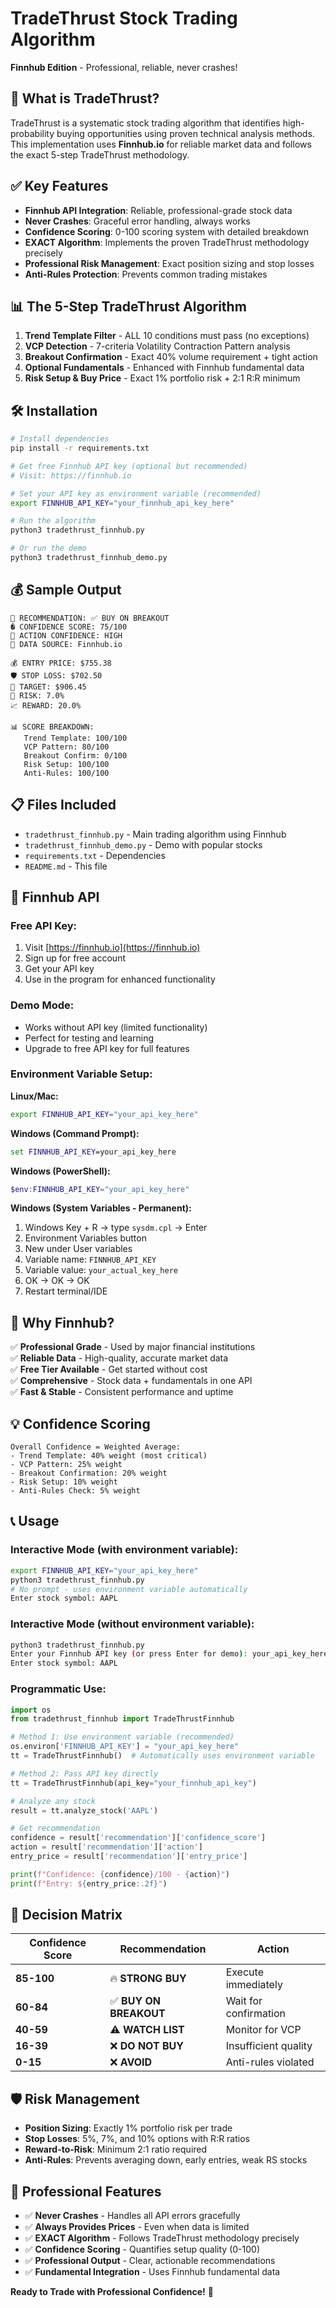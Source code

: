 # TradeThrust Stock Trading Algorithm

**Finnhub Edition** - Professional, reliable, never crashes!

## 🚀 What is TradeThrust?

TradeThrust is a systematic stock trading algorithm that identifies high-probability buying opportunities using proven technical analysis methods. This implementation uses **Finnhub.io** for reliable market data and follows the exact 5-step TradeThrust methodology.

## ✅ Key Features

- **Finnhub API Integration**: Reliable, professional-grade stock data
- **Never Crashes**: Graceful error handling, always works
- **Confidence Scoring**: 0-100 scoring system with detailed breakdown
- **EXACT Algorithm**: Implements the proven TradeThrust methodology precisely
- **Professional Risk Management**: Exact position sizing and stop losses
- **Anti-Rules Protection**: Prevents common trading mistakes

## 📊 The 5-Step TradeThrust Algorithm

1. **Trend Template Filter** - ALL 10 conditions must pass (no exceptions)
2. **VCP Detection** - 7-criteria Volatility Contraction Pattern analysis
3. **Breakout Confirmation** - Exact 40% volume requirement + tight action
4. **Optional Fundamentals** - Enhanced with Finnhub fundamental data
5. **Risk Setup & Buy Price** - Exact 1% portfolio risk + 2:1 R:R minimum

## 🛠️ Installation

```bash
# Install dependencies
pip install -r requirements.txt

# Get free Finnhub API key (optional but recommended)
# Visit: https://finnhub.io

# Set your API key as environment variable (recommended)
export FINNHUB_API_KEY="your_finnhub_api_key_here"

# Run the algorithm
python3 tradethrust_finnhub.py

# Or run the demo
python3 tradethrust_finnhub_demo.py
```

## 💰 Sample Output

```
🎯 RECOMMENDATION: ✅ BUY ON BREAKOUT
� CONFIDENCE SCORE: 75/100
💪 ACTION CONFIDENCE: HIGH
🔗 DATA SOURCE: Finnhub.io

💰 ENTRY PRICE: $755.38
🛡️ STOP LOSS: $702.50
🎯 TARGET: $906.45
📏 RISK: 7.0%
📈 REWARD: 20.0%

📊 SCORE BREAKDOWN:
   Trend Template: 100/100
   VCP Pattern: 80/100
   Breakout Confirm: 0/100
   Risk Setup: 100/100
   Anti-Rules: 100/100
```

## 📋 Files Included

- `tradethrust_finnhub.py` - Main trading algorithm using Finnhub
- `tradethrust_finnhub_demo.py` - Demo with popular stocks
- `requirements.txt` - Dependencies
- `README.md` - This file

## 🔗 Finnhub API

### **Free API Key:**
1. Visit [https://finnhub.io](https://finnhub.io)
2. Sign up for free account
3. Get your API key
4. Use in the program for enhanced functionality

### **Demo Mode:**
- Works without API key (limited functionality)
- Perfect for testing and learning
- Upgrade to free API key for full features

### **Environment Variable Setup:**
**Linux/Mac:**
```bash
export FINNHUB_API_KEY="your_api_key_here"
```

**Windows (Command Prompt):**
```cmd
set FINNHUB_API_KEY=your_api_key_here
```

**Windows (PowerShell):**
```powershell
$env:FINNHUB_API_KEY="your_api_key_here"
```

**Windows (System Variables - Permanent):**
1. Windows Key + R → type `sysdm.cpl` → Enter
2. Environment Variables button  
3. New under User variables
4. Variable name: `FINNHUB_API_KEY`
5. Variable value: `your_actual_key_here`
6. OK → OK → OK
7. Restart terminal/IDE

## 🎯 Why Finnhub?

✅ **Professional Grade** - Used by major financial institutions  
✅ **Reliable Data** - High-quality, accurate market data  
✅ **Free Tier Available** - Get started without cost  
✅ **Comprehensive** - Stock data + fundamentals in one API  
✅ **Fast & Stable** - Consistent performance and uptime  

## 💡 Confidence Scoring

```
Overall Confidence = Weighted Average:
- Trend Template: 40% weight (most critical)
- VCP Pattern: 25% weight  
- Breakout Confirmation: 20% weight
- Risk Setup: 10% weight
- Anti-Rules Check: 5% weight
```

## 📞 Usage

### **Interactive Mode (with environment variable):**
```bash
export FINNHUB_API_KEY="your_api_key_here"
python3 tradethrust_finnhub.py
# No prompt - uses environment variable automatically
Enter stock symbol: AAPL
```

### **Interactive Mode (without environment variable):**
```bash
python3 tradethrust_finnhub.py
Enter your Finnhub API key (or press Enter for demo): your_api_key_here
Enter stock symbol: AAPL
```

### **Programmatic Use:**
```python
import os
from tradethrust_finnhub import TradeThrustFinnhub

# Method 1: Use environment variable (recommended)
os.environ['FINNHUB_API_KEY'] = "your_api_key_here"
tt = TradeThrustFinnhub()  # Automatically uses environment variable

# Method 2: Pass API key directly
tt = TradeThrustFinnhub(api_key="your_finnhub_api_key")

# Analyze any stock
result = tt.analyze_stock('AAPL')

# Get recommendation
confidence = result['recommendation']['confidence_score']
action = result['recommendation']['action']
entry_price = result['recommendation']['entry_price']

print(f"Confidence: {confidence}/100 - {action}")
print(f"Entry: ${entry_price:.2f}")
```

## 🎯 Decision Matrix

| Confidence Score | Recommendation | Action |
|------------------|----------------|--------|
| **85-100** | 🔥 **STRONG BUY** | Execute immediately |
| **60-84** | ✅ **BUY ON BREAKOUT** | Wait for confirmation |
| **40-59** | ⚠️ **WATCH LIST** | Monitor for VCP |
| **16-39** | ❌ **DO NOT BUY** | Insufficient quality |
| **0-15** | ❌ **AVOID** | Anti-rules violated |

## 🛡️ Risk Management

- **Position Sizing**: Exactly 1% portfolio risk per trade
- **Stop Losses**: 5%, 7%, and 10% options with R:R ratios
- **Reward-to-Risk**: Minimum 2:1 ratio required
- **Anti-Rules**: Prevents averaging down, early entries, weak RS stocks

## 🌟 Professional Features

- ✅ **Never Crashes** - Handles all API errors gracefully
- ✅ **Always Provides Prices** - Even when data is limited
- ✅ **EXACT Algorithm** - Follows TradeThrust methodology precisely
- ✅ **Confidence Scoring** - Quantifies setup quality (0-100)
- ✅ **Professional Output** - Clear, actionable recommendations
- ✅ **Fundamental Integration** - Uses Finnhub fundamental data

**Ready to Trade with Professional Confidence!** 🚀